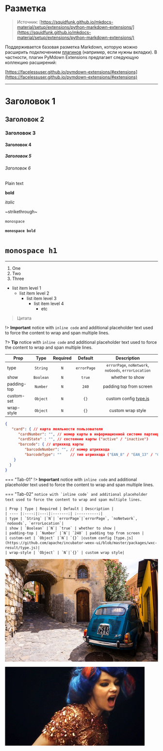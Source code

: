 # Разметка

> Источник: [https://squidfunk.github.io/mkdocs-material/setup/extensions/python-markdown-extensions/](https://squidfunk.github.io/mkdocs-material/setup/extensions/python-markdown-extensions/)

Поддерживается базовая разметка Markdown, которую можно расширить подключением [плагинов](plugins.md) (например, если нужны вкладки). В частности, плагин PyMdown Extensions предлагает следующую коллекцию расширений:

[https://facelessuser.github.io/pymdown-extensions/#extensions](https://facelessuser.github.io/pymdown-extensions/#extensions)

---

# Заголовок 1

## Заголовок 2

### Заголовок 3

#### Заголовок 4

##### Заголовок 5

###### Заголовок 6

Plain text 

**bold** 

_italic_

~strikethrough~

`monospace`

**`monospace bold`**

# `monospace h1`

---

1. One
2. Two
3. Three

* list item level 1
   * list item level 2
      * list item level 3
         * list item level 4
            * etc


> Цитата

!> **Important** notice with `inline code` and additional placeholder text used
to force the content to wrap and span multiple lines.

?> **Tip** notice with `inline code` and additional placeholder text used to
force the content to wrap and span multiple lines.

| Prop | Type | Required | Default | Description |
| ---- |:----:|:---:|:-------:| :----------:|
| type | `String` |`N`| `errorPage`|`errorPage`, `noNetwork`, `noGoods`, `errorLocation`|
| show | `Boolean` |`N`| `true` | whether to show |
| padding-top | `Number` |`N`| `240` | padding top from screen |
| custom-set | `Object` |`N`| `{}` |custom config [type.js](https://github.com/apache/incubator-weex-ui/blob/master/packages/wxc-result/type.js)|
| wrap-style | `Object` | `N`|`{}` | custom wrap style|

```json
{
   "card": { // карта лояльности пользователя
      "cardNumber": "", // номер карты в информационной системе партнера
      "cardState" : "", // состояние карты ("active" / "inactive")
      "barcode": { // штрихкод карты
         "barcodeNumber": "", // номер штрихкода
         "barcodeType": ""    // тип штрихкода ("EAN_8" / "EAN_13" / "CODE_128" / "UPC_A" / "QR_CODE")
    }
  }
}
```

=== "Tab-01"
    !> **Important** notice with `inline code` and additional placeholder text used
    to force the content to wrap and span multiple lines.

=== "Tab-02"
    ```
    notice with `inline code` and additional placeholder text used
    to force the content to wrap and span multiple lines.
    ```

    | Prop | Type | Required | Default | Description |
    | ---- |:----:|:---:|:-------:| :----------:|
    | type | `String` |`N`| `errorPage`|`errorPage`, `noNetwork`, `noGoods`, `errorLocation`|
    | show | `Boolean` |`N`| `true` | whether to show |
    | padding-top | `Number` |`N`| `240` | padding top from screen |
    | custom-set | `Object` |`N`| `{}` |custom config [type.js](https://github.com/apache/incubator-weex-ui/blob/master/packages/wxc-result/type.js)|
    | wrap-style | `Object` | `N`|`{}` | custom wrap style|

![jpg](assets/jpg.jpg)

![gif](assets/gif.gif)
